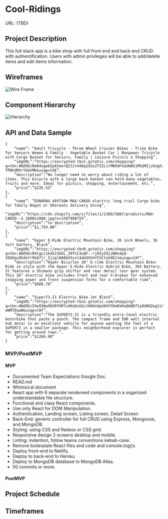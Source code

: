 # Cool-Ridings

URL: (TBD)

## Project Description
This full stack app is a bike shop with full front end and back end CRUD with authentification. Users with admin privileges will be able to add/delete items and edit items information. 
## Wireframes
![Wire Frame](https://puu.sh/H3Oqr/714b40e9e2.png)
## Component Hierarchy
![Hierarchy](https://github.com/jpacheco008/Cool-Ridings/blob/development/P3%20Cool%20Ridings.png)
## API and Data Sample
```
{
	“name”: “Adult Tricycle - Three Wheel Cruiser Bikes - Trike Bike for Seniors Women & Family - Vegetable Basket Car | Manpower Tricycle with Cargo Basket for Seniors, Family | Leisure Picnics & Shopping”,
	“imgURL”:”https://encrypted-tbn1.gstatic.com/shopping?q=tbn:ANd9GcRm04ngebSp6SeerQZJit448q1SGx2TIILlrM6R4F4aUNAG1M5GM2jzkoghiyJ6EwGrsPAu4RANRmPf3T6hswxQ3PT8Z-TPNhdMXrYbGVMK&usqp=CAE”,
	“description”:”No longer need to worry about riding a lot of items. This bicycle with a large back basket can hold many vegetables, fruits and more. Ideal for picnics, shopping, entertainment, etc.”,
	“price”:”$235.55”
},
{
	“name”: “EUNORAU 48V750W MAX-CARGO electric long trail Cargo bike for family Wagon or Ubereats delivery Using”,
	“imgURL”:”https://cdn.shopify.com/s/files/1/2389/5887/products/MAX-CARGO--4_1800x1800.jpg?v=1597906755”,
	“description”:”no description”,
	“price”:”$1,759.00”
},
{
	“name”: “Hyper E-Ride Electric Mountain Bike, 26 inch Wheels, 36 Volt battery, Black”,
	“imgURL”:”https://encrypted-tbn0.gstatic.com/shopping?q=tbn:ANd9GcRXCgLc1kd5216bL_I9fCC4uQF--rj8IyZdjzW0n4pQ-3OGOqvQ5do7r9VA7lr_ZjzglNA0bO3cxl4dd4XVnYChCtoh8E2s&usqp=CAY”,
	“description”:”Hyper Bicycles 26" E-ride Electric Mountain Bike: Ride in style with the Hyper E-Ride Electric Hybrid Bike, 36V Battery. It features a Shimano grip shifter and rear derail leur gear system. This 26" electric bike includes front and rear V-brakes for enhanced stopping power and front suspension forks for a comfortable ride”,
	“price”:”$808.78”
},
{
	“name”: “Super73-Z1 Electric Bike Jet Black”,
	“imgURL”:”https://encrypted-tbn2.gstatic.com/shopping?q=tbn:ANd9GcSXw93NuOKd9fHR7zdHaEoGGctOHkX4pUAhFX6mKkKaQAQDfIy0dWQZwg1i5_j7xRZxRac31fooGlo0015VKf4SxUnV8VGcRKunzltT3XFWGEo-wWM7DuwN&usqp=CAY”,
	“description”:”The SUPER73-Z1 is a friendly entry-level electric motorbike that packs a punch. The compact frame and 500 watt internal hub motor is an excellent vehicle for anyone wanting the feel of a SUPER73 in a smaller package. This neighborhood explorer is perfect for getting around town.”,
	“price”:”$1260.00”
}
```
### MVP/PostMVP

#### MVP
- Documented Team Expectations Google Doc.
- READ.md
- Whimsical document
- React app with 6 separate rendereed components in a organized understandable file structure.
- Functional and class React components.
- Use only React for DOM Manipulation.
- Authentication, Landing screen, Listing screen, Detail Screen
- Back-End: generic controller for full CRUD using Express, Mongoose, and MongoDB. 
- Styling: using CSS and flexbox or CSS gird.
- Responsive design 2 screens desktop and mobile.
- Linting: indention, follow teams conventions kebab-case.
- Remove boilerplate React files and code and console.log()s 
- Deploy front-end to Netlify.
- Deploy to back-end to Heroku.
- Deploy to MongoDB database to MongoDB Atlas.
- 50 commits or more. 
#### PostMVP

## Project Schedule

## Timeframes
